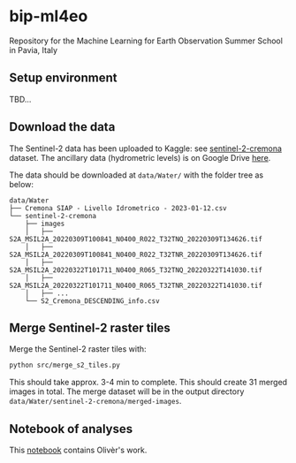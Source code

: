 # bip-ml4eo
Repository for the Machine Learning for Earth Observation Summer School in Pavia, Italy

## Setup environment

TBD...

## Download the data

The Sentinel-2 data has been uploaded to Kaggle: see [sentinel-2-cremona](https://www.kaggle.com/datasets/olivrangyal/sentinel-2-cremona) dataset.
The ancillary data (hydrometric levels) is on Google Drive [here](https://drive.google.com/file/d/1m3oRkElw3WGTwfrHbnD2iQKXz-FlfIga/view?usp=drive_link).

The data should be downloaded at `data/Water/` with the folder tree as below:
```
data/Water
├── Cremona SIAP - Livello Idrometrico - 2023-01-12.csv
└── sentinel-2-cremona
    ├── images
    │   ├── S2A_MSIL2A_20220309T100841_N0400_R022_T32TNQ_20220309T134626.tif
    │   ├── S2A_MSIL2A_20220309T100841_N0400_R022_T32TNR_20220309T134626.tif
    │   ├── S2A_MSIL2A_20220322T101711_N0400_R065_T32TNQ_20220322T141030.tif
    │   ├── S2A_MSIL2A_20220322T101711_N0400_R065_T32TNR_20220322T141030.tif
    │   ├── ...
    └── S2_Cremona_DESCENDING_info.csv

```


## Merge Sentinel-2 raster tiles

Merge the Sentinel-2 raster tiles with:
```sh
python src/merge_s2_tiles.py
```
This should take approx. 3-4 min to complete.
This should create 31 merged images in total. The merge dataset will be in the output directory `data/Water/sentinel-2-cremona/merged-images`.


## Notebook of analyses

This [notebook](./src/bip-ml4eo.ipynb) contains Olivèr's work.
